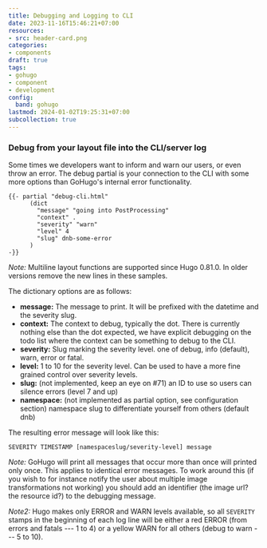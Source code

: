 ```yaml
---
title: Debugging and Logging to CLI
date: 2023-11-16T15:46:21+07:00
resources:
- src: header-card.png
categories:
- components
draft: true
tags:
- gohugo
- component
- development
config:
  band: gohugo
lastmod: 2024-01-02T19:25:31+07:00
subcollection: true
---
```


### Debug from your layout file into the CLI/server log

Some times we developers want to inform and warn our users, or even throw an error. The debug partial is your connection to the CLI with some more options than GoHugo's internal error functionality.

```go-html-template
{{- partial "debug-cli.html"
      (dict
        "message" "going into PostProcessing"
        "context" .
        "severity" "warn"
        "level" 4
        "slug" dnb-some-error
      )
-}}
```

_Note:_ Multiline layout functions are supported since Hugo 0.81.0. In older versions remove the new lines in these samples.

The dictionary options are as follows:

* **message:** The message to print. It will be prefixed with the datetime and the severity slug.
* **context:** The context to debug, typically the dot. There is currently nothing else than the dot expected, we have explicit debugging on the todo list where the context can be something to debug to the CLI.
* **severity:** Slug marking the severity level. one of debug, info (default), warn, error or fatal.
* **level:** 1 to 10 for the severity level. Can be used to have a more fine grained control over severity levels.
* **slug:** (not implemented, keep an eye on #71) an ID to use so users can silence errors (level 7 and up)
* **namespace:** (not implemented as partial option, see configuration section) namespace slug to differentiate yourself from others (default dnb)

The resulting error message will look like this:

`SEVERITY TIMESTAMP [namespaceslug/severity-level] message`

_Note:_ GoHugo will print all messages that occur more than once will printed only once. This applies to identical error messages. To work around this (if you wish to for instance notify the user about multiple image transformations not working) you should add an identifier (the image url? the resource id?) to the debugging message.

_Note2:_ Hugo makes only ERROR and WARN levels available, so all `SEVERITY` stamps in the beginning of each log line will be either a red ERROR (from errors and fatals --- 1 to 4) or a yellow WARN for all others (debug to warn --- 5 to 10).
